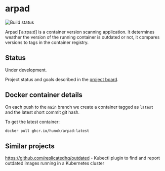 # arpad

![Build status](https://github.com/hunok/arpad/workflows/merge%20to%20main/badge.svg)

Arpad [ˈaːrpaːd] is a container version scanning application. It determines weather the version of the running container is outdated or not, it compares versions to tags in the container registry.

## Status

Under development.

Project status and goals described in the [project board](https://github.com/hunok/arpad/projects/1).

## Docker container details

On each push to the `main` branch we create a container tagged as `latest` and the latest short commit git hash.

To get the latest container:
```bash
docker pull ghcr.io/hunok/arpad:latest
```

## Similar projects

https://github.com/replicatedhq/outdated - Kubectl plugin to find and report outdated images running in a Kubernetes cluster
